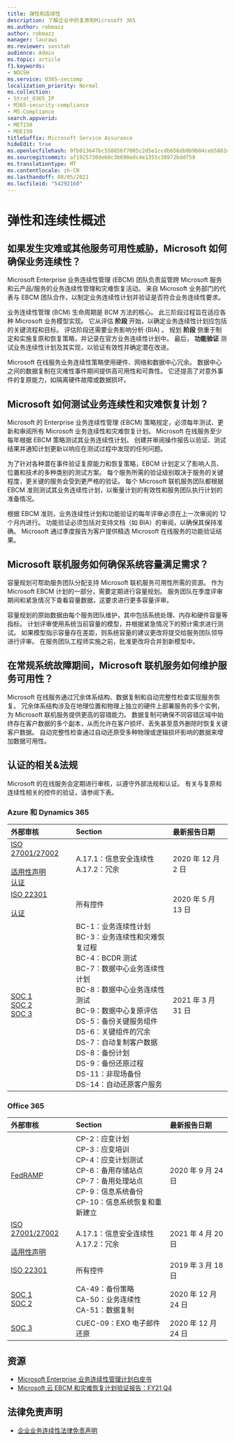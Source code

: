 ```yaml
---
title: 弹性和连续性
description: 了解企业中的复原和Microsoft 365
ms.author: robmazz
author: robmazz
manager: laurawi
ms.reviewer: sosstah
audience: Admin
ms.topic: article
f1.keywords:
- NOCSH
ms.service: O365-seccomp
localization_priority: Normal
ms.collection:
- Strat_O365_IP
- M365-security-compliance
- MS-Compliance
search.appverid:
- MET150
- MOE150
titleSuffix: Microsoft Service Assurance
hideEdit: true
ms.openlocfilehash: 9fb013647bc558856f7005c2d5e1ccdb656db9b9b04ceb5882df35a599e7ebff
ms.sourcegitcommit: af1925730de60c3b698edc4e1355c38972bdd759
ms.translationtype: MT
ms.contentlocale: zh-CN
ms.lasthandoff: 08/05/2021
ms.locfileid: "54292160"
---
```

# <a name="resiliency-and-continuity-overview"></a>弹性和连续性概述

## <a name="how-does-microsoft-ensure-business-continuity-if-a-disaster-or-other-threat-to-service-availability-occurs"></a>如果发生灾难或其他服务可用性威胁，Microsoft 如何确保业务连续性？

Microsoft Enterprise 业务连续性管理 (EBCM) 团队负责监管跨 Microsoft 服务 和云产品/服务的业务连续性管理和灾难恢复活动。 来自 Microsoft 业务部门的代表与 EBCM 团队合作，以制定业务连续性计划并验证是否符合业务连续性要求。

业务连续性管理 (BCM) 生命周期是 BCM 方法的核心。 此三阶段过程旨在适应各种 Microsoft 业务模型实现。 它从评估 **阶段** 开始，以确定业务连续性计划应包括的关键流程和目标。 评估阶段还需要业务影响分析 (BIA) 。 规划 **阶段** 侧重于制定和实施复原和恢复策略，并记录在官方业务连续性计划中。 最后， **功能验证** 测试业务连续性计划及其实现，以验证有效性并确定潜在改进。

Microsoft 在线服务业务连续性策略使用硬件、网络和数据中心冗余。 数据中心之间的数据复制在灾难性事件期间提供高可用性和可靠性。 它还提高了对意外事件的复原能力，如隔离硬件故障或数据损坏。

## <a name="how-does-microsoft-test-business-continuity-and-disaster-recovery-plans"></a>Microsoft 如何测试业务连续性和灾难恢复计划？

Microsoft 的 Enterprise 业务连续性管理 (EBCM) 策略规定，必须每年测试、更新和审阅所有 Microsoft 业务连续性和灾难恢复计划。 Microsoft 在线服务至少每年根据 EBCM 策略测试其业务连续性计划。 创建并审阅操作报告以验证、测试结果并通知计划更新以响应在测试过程中发现的任何问题。

为了针对各种潜在事件验证复原能力和恢复策略，EBCM 计划定义了影响人员、位置和技术的多种类别的测试方案。 每个服务所需的验证级别取决于服务的关键程度，更关键的服务会受到更严格的验证。 每个 Microsoft 联机服务团队都根据 EBCM 准则测试其业务连续性计划，以衡量计划的有效性和服务团队执行计划的准备情况。

根据 EBCM 准则，业务连续性计划和功能验证的每年评审必须在上一次审阅的 12 个月内进行。 功能验证必须包括对支持文档（如 BIA）的审阅，以确保其保持准确。 Microsoft 通过季度报告为客户提供精选 Microsoft 在线服务的功能验证结果。

## <a name="how-do-microsoft-online-services-ensure-system-capacity-meets-demand"></a>Microsoft 联机服务如何确保系统容量满足需求？

容量规划可帮助服务团队分配支持 Microsoft 联机服务可用性所需的资源。 作为 Microsoft EBCM 计划的一部分，需要定期进行容量规划。 服务团队在季度评审期间和紧急情况下查看容量数据，这要求进行更多容量评审。

容量规划的原始数据由每个服务团队维护，其中包括系统处理、内存和硬件容量等指标。 计划评审使用系统当前容量的模型，并根据紧急情况下的预计需求进行测试。 如果模型指示容量存在差距，则系统容量的建议更改将提交给服务团队领导进行评审。 在服务团队工程师实施之前，批准更改将合并到新模型中。

## <a name="how-do-microsoft-online-services-maintain-service-availability-during-routine-system-failures"></a>在常规系统故障期间，Microsoft 联机服务如何维护服务可用性？

Microsoft 在线服务通过冗余体系结构、数据复制和自动完整性检查实现服务恢复。 冗余体系结构涉及在地理位置和物理上独立的硬件上部署服务的多个实例，为 Microsoft 联机服务提供更高的容错能力。 数据复制可确保不同容错区域中始终存在客户数据的多个副本，从而允许在客户损坏、丢失甚至意外删除时恢复关键客户数据。 自动完整性检查通过自动还原受多种物理或逻辑损坏影响的数据来增加数据可用性。

## <a name="related-external-regulations--certifications"></a>认证的相关&法规

Microsoft 的在线服务会定期进行审核，以遵守外部法规和认证。 有关与复原和连续性相关的控件的验证，请参阅下表。

### <a name="azure-and-dynamics-365"></a>Azure 和 Dynamics 365

| **外部审核** | **Section** | **最新报告日期** |
|:--------------------|:------------|:-----------------------|
| [ISO 27001/27002](https://servicetrust.microsoft.com/ViewPage/MSComplianceGuideV3?command=Download&downloadType=Document&downloadId=e9116047-f327-430c-a83f-166b7e561ad6&tab=7027ead0-3d6b-11e9-b9e1-290b1eb4cdeb&docTab=7027ead0-3d6b-11e9-b9e1-290b1eb4cdeb_ISO_Reports) <br><br> [适用性声明](https://servicetrust.microsoft.com/ViewPage/MSComplianceGuideV3?command=Download&downloadType=Document&downloadId=00af6c3e-7f3e-4e0d-8b0e-79f45ef2cef1&tab=7027ead0-3d6b-11e9-b9e1-290b1eb4cdeb&docTab=7027ead0-3d6b-11e9-b9e1-290b1eb4cdeb_ISO_Reports) <br> [认证](https://servicetrust.microsoft.com/ViewPage/MSComplianceGuideV3?command=Download&downloadType=Document&downloadId=d7af5304-3a31-40e6-9abb-e26352305d41&tab=7027ead0-3d6b-11e9-b9e1-290b1eb4cdeb&docTab=7027ead0-3d6b-11e9-b9e1-290b1eb4cdeb_ISO_Reports) | A.17.1：信息安全连续性 <br> A.17.2：冗余 | 2020 年 12 月 2 日 |
| [ISO 22301](https://servicetrust.microsoft.com/ViewPage/MSComplianceGuideV3?command=Download&downloadType=Document&downloadId=6d388547-fc88-46e3-8de2-6bc2edc08b06&tab=7027ead0-3d6b-11e9-b9e1-290b1eb4cdeb&docTab=7027ead0-3d6b-11e9-b9e1-290b1eb4cdeb_ISO_Reports) <br><br> [认证](https://servicetrust.microsoft.com/ViewPage/MSComplianceGuideV3?command=Download&downloadType=Document&downloadId=ee4b611b-bb4d-4056-b189-00da36e88949&tab=7027ead0-3d6b-11e9-b9e1-290b1eb4cdeb&docTab=7027ead0-3d6b-11e9-b9e1-290b1eb4cdeb_ISO_Reports) | 所有控件 | 2020 年 5 月 13 日 |
| [SOC 1](https://servicetrust.microsoft.com/ViewPage/MSComplianceGuideV3?command=Download&downloadType=Document&downloadId=b8721ebd-af20-42fe-b22f-8332b0a19517&tab=7027ead0-3d6b-11e9-b9e1-290b1eb4cdeb&docTab=7027ead0-3d6b-11e9-b9e1-290b1eb4cdeb_SOC_%2F_SSAE_16_Reports) <br> [SOC 2](https://servicetrust.microsoft.com/ViewPage/MSComplianceGuideV3?command=Download&downloadType=Document&downloadId=234a0f57-83c1-4afc-a586-a0e7a59592f7&tab=7027ead0-3d6b-11e9-b9e1-290b1eb4cdeb&docTab=7027ead0-3d6b-11e9-b9e1-290b1eb4cdeb_SOC_%2F_SSAE_16_Reports) <br> [SOC 3](https://servicetrust.microsoft.com/ViewPage/MSComplianceGuideV3?command=Download&downloadType=Document&downloadId=75c8cbf6-e456-473c-a05e-34fea888ec2a&tab=7027ead0-3d6b-11e9-b9e1-290b1eb4cdeb&docTab=7027ead0-3d6b-11e9-b9e1-290b1eb4cdeb_SOC_%2F_SSAE_16_Reports) | BC-1：业务连续性计划 <br> BC-3：业务连续性和灾难恢复过程 <br> BC-4：BCDR 测试 <br> BC-7：数据中心业务连续性计划 <br> BC-8：数据中心业务连续性测试 <br> BC-9：数据中心复原评估 <br> DS-5：备份关键服务组件 <br> DS-6：关键组件的冗余 <br> DS-7：自动复制客户数据 <br> DS-8：备份计划 <br> DS-9：备份还原过程 <br> DS-11：非现场备份 <br> DS-14：自动还原客户服务 | 2021 年 3 月 31 日 |

### <a name="office-365"></a>Office 365

| **外部审核** | **Section** | **最新报告日期** |
|:--------------------|:------------|:-----------------------|
| [FedRAMP](https://compliance.microsoft.com/compliancemanager) | CP-2：应变计划 <br> CP-3：应变培训 <br> CP-4：应变计划测试 <br> CP-6：备用存储站点 <br> CP-7：备用处理站点 <br> CP-9：信息系统备份 <br> CP-10：信息系统恢复和重新建立 | 2020 年 9 月 24 日 |
| [ISO 27001/27002](https://servicetrust.microsoft.com/ViewPage/MSComplianceGuideV3?command=Download&downloadType=Document&downloadId=8d625374-4f2d-49f8-9d37-a4281ba98222&tab=7027ead0-3d6b-11e9-b9e1-290b1eb4cdeb&docTab=7027ead0-3d6b-11e9-b9e1-290b1eb4cdeb_ISO_Reports) <br><br> [适用性声明](https://servicetrust.microsoft.com/ViewPage/MSComplianceGuideV3?command=Download&downloadType=Document&downloadId=c0df4ce8-c77e-4183-84eb-c8688470d8b1&tab=7027ead0-3d6b-11e9-b9e1-290b1eb4cdeb&docTab=7027ead0-3d6b-11e9-b9e1-290b1eb4cdeb_ISO_Reports) | A.17.1：信息安全连续性 <br> A.17.2：冗余 | 2021 年 4 月 20 日 |
| [ISO 22301](https://servicetrust.microsoft.com/ViewPage/MSComplianceGuideV3?command=Download&downloadType=Document&downloadId=13951eb3-6339-4629-b80d-dd0d43812fe7&tab=7027ead0-3d6b-11e9-b9e1-290b1eb4cdeb&docTab=7027ead0-3d6b-11e9-b9e1-290b1eb4cdeb_ISO_Reports) | 所有控件 | 2019 年 3 月 18 日 |
| [SOC 1](https://servicetrust.microsoft.com/ViewPage/MSComplianceGuideV3?command=Download&downloadType=Document&downloadId=90df3f9c-3aaf-4dbf-99d0-ca9f2991721b&tab=7027ead0-3d6b-11e9-b9e1-290b1eb4cdeb&docTab=7027ead0-3d6b-11e9-b9e1-290b1eb4cdeb_SOC_%2F_SSAE_16_Reports) <br> [SOC 2](https://servicetrust.microsoft.com/ViewPage/MSComplianceGuideV3?command=Download&downloadType=Document&downloadId=a73c1738-7892-42b7-acd3-87b6371c53f6&tab=7027ead0-3d6b-11e9-b9e1-290b1eb4cdeb&docTab=7027ead0-3d6b-11e9-b9e1-290b1eb4cdeb_SOC_%2F_SSAE_16_Reports) | CA-49：备份策略 <br> CA-50：业务连续性 <br> CA-51：数据复制 | 2020 年 12 月 24 日 |
| [SOC 3](https://servicetrust.microsoft.com/ViewPage/MSComplianceGuideV3?command=Download&downloadType=Document&downloadId=274054e5-4968-48d2-bf94-9a8eda5d7a93&tab=7027ead0-3d6b-11e9-b9e1-290b1eb4cdeb&docTab=7027ead0-3d6b-11e9-b9e1-290b1eb4cdeb_SOC_%2F_SSAE_16_Reports) | CUEC-09：EXO 电子邮件还原 | 2020 年 12 月 24 日 |

## <a name="resources"></a>资源

- [Microsoft Enterprise 业务连续性管理计划白皮书](https://servicetrust.microsoft.com/ViewPage/TrustDocumentsV3?command=Download&downloadType=Document&downloadId=64f922a6-d624-40dd-a8ae-6f996b5186f3&tab=7f51cb60-3d6c-11e9-b2af-7bb9f5d2d913&docTab=7f)
- [Microsoft 云 EBCM 和灾难恢复计划验证报告：FY21 Q4](https://servicetrust.microsoft.com/ViewPage/TrustDocumentsV3?command=Download&downloadType=Document&downloadId=83dc940a-2078-4e14-8b7d-07128e5b453d&tab=7f51cb60-3d6c-11e9-b2af-7bb9f5d2d913&docTab=7f51cb60-3d6c-11e9-b2af-7bb9f5d2d913_FAQ_and_White_Papers)

## <a name="legal-disclaimer"></a>法律免责声明

- [企业业务连续性法律免责声明](assurance-ebcm-legal-disclaimer.md)